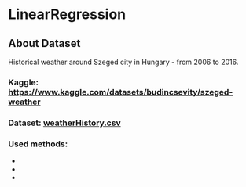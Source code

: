 # LinearRegression

## **About Dataset**

Historical weather around Szeged city in Hungary - from 2006 to 2016.

### Kaggle: https://www.kaggle.com/datasets/budincsevity/szeged-weather 

### Dataset: [weatherHistory.csv](https://github.com/mrMichalR/LinearRegression/raw/main/weatherHistory.csv)

### Used methods:
- 
- 
- 
